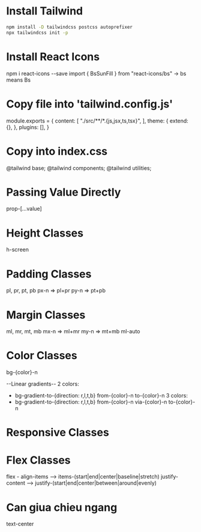 # Install Tailwind
```bash
npm install -D tailwindcss postcss autoprefixer
npx tailwindcss init -p
```
# Install React Icons
npm i react-icons --save
import { BsSunFill } from "react-icons/bs" -> bs means Bs


# Copy file into 'tailwind.config.js'
module.exports = {
  content: [
    "./src/**/*.{js,jsx,ts,tsx}",
  ],
  theme: {
    extend: {},
  },
  plugins: [],
}

# Copy into index.css
@tailwind base;
@tailwind components;
@tailwind utilities;

# Passing Value Directly
prop-[...value]

# Height Classes
h-screen

# Padding Classes
pl, pr, pt, pb
px-n => pl+pr
py-n => pt+pb

# Margin Classes
ml, mr, mt, mb
mx-n => ml+mr
my-n => mt+mb
ml-auto

# Color Classes 
bg-{color}-n

--Linear gradients--
2 colors: 
+ bg-gradient-to-{direction: r,l,t,b} from-{color}-n to-{color}-n
3 colors: 
+ bg-gradient-to-{direction: r,l,t,b} from-{color}-n via-{color}-n to-{color}-n

# Responsive Classes 

# Flex Classes
flex -
align-items --> items-(start|end|center|baseline|stretch)
justify-content --> justify-(start|end|center|between|around|evenly)

# Can giua chieu ngang
text-center